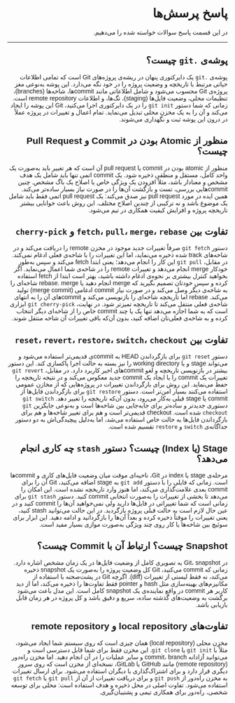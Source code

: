 <div dir="rtl" align="right" style="font-family: sans-serif;">

# پاسخ پرسش‌ها

در این قسمت پاسخ سوالات خواسته شده را می‌دهیم.

---

## پوشه‌ی `.git` چیست؟

پوشه‌ی `.git` یک دایرکتوری پنهان در ریشه‌ی پروژه‌های Git است که تمامی اطلاعات حیاتی مرتبط با تاریخچه و وضعیت پروژه را در خود نگه می‌دارد. این پوشه به‌نوعی مغز پروژه‌ی Git محسوب می‌شود و شامل اطلاعاتی مانند commitها، شاخه‌ها (branches)، تنظیمات محلی، وضعیت فایل‌ها (staging)، تگ‌ها، و اطلاعات remote repository است. زمانی که شما دستور `git init` را در یک دایرکتوری اجرا می‌کنید، Git این پوشه را ایجاد می‌کند و آن را به یک مخزن محلی تبدیل می‌نماید. تمام اعمال و تغییرات در پروژه عملاً در درون این پوشه ثبت و نگهداری می‌شوند.

## منظور از Atomic بودن در Commit و Pull Request چیست؟

منظور از atomic بودن در commit یا pull request آن است که هر تغییر باید به‌صورت یک واحد کامل، مستقل و منطقی ذخیره شود. یک commit اتمی تنها باید شامل یک هدف مشخص و معنادار باشد، مثلاً افزودن یک ویژگی خاص یا اصلاح یک باگ مشخص. چنین commitهایی بررسی، تست و بازگشت آن‌ها را در صورت نیاز بسیار ساده‌تر می‌کند. همین ایده در مورد pull request نیز صدق می‌کند: یک pull request اتمی فقط باید شامل یک موضوع باشد و نه ترکیبی از چندین اصلاح مختلف. این روش باعث خوانایی بیشتر تاریخچه پروژه و افزایش کیفیت همکاری در تیم می‌شود.

## تفاوت بین `fetch`، `pull`، `merge`، `rebase` و `cherry-pick`

دستور `git fetch` صرفاً تغییرات جدید موجود در مخزن remote را دریافت می‌کند و در شاخه‌های track شده ذخیره می‌نماید، اما این تغییرات را با شاخه‌ی فعلی ادغام نمی‌کند. در مقابل، `git pull` این کار را انجام می‌دهد؛ یعنی ابتدا fetch می‌کند و سپس به‌طور خودکار merge انجام می‌دهد و تغییرات remote را در شاخه‌ی شما اعمال می‌نماید. اگر بخواهید کنترل بیشتری بر نحوه‌ی ادغام داشته باشید، بهتر است ابتدا از fetch استفاده کرده و سپس خودتان تصمیم بگیرید که merge انجام دهید یا rebase. merge شاخه‌ای را به شاخه‌ی دیگر وصل می‌کند و در صورت نیاز commit ادغامی (merge commit) تولید می‌کند. rebase اما تاریخچه شاخه‌ای را بازنویسی می‌کند و commitهای آن را به انتهای شاخه‌ی فعلی منتقل می‌کند تا تاریخچه تمیزتر شود. در نهایت، `git cherry-pick` ابزاری است که به شما اجازه می‌دهد تنها یک یا چند commit خاص را از شاخه‌ای دیگر انتخاب کرده و به شاخه‌ی فعلی‌تان اضافه کنید، بدون آن‌که باقی تغییرات آن شاخه منتقل شوند.

## تفاوت بین `reset`، `revert`، `restore`، `switch`، `checkout`

دستور `git reset` برای بازگرداندن HEAD به commitی قدیمی‌تر استفاده می‌شود و می‌تواند stage و یا working directory را نیز بسته به حالت اجرا پاکسازی کند. این دستور بیشتر در بازنویسی تاریخچه و لغو commitهای اخیر کاربرد دارد. در مقابل، `git revert` تغییرات یک commit را با ایجاد یک commit جدید معکوس می‌کند و در نتیجه تاریخچه را حفظ می‌نماید. این روش برای بازگرداندن تغییرات در پروژه‌هایی که از مخازن عمومی استفاده می‌کنند بسیار امن‌تر است. دستور `git restore` برای بازگرداندن فایل‌ها از commit یا stage قبلی به‌کار می‌رود، بدون آن‌که تاریخچه را تغییر دهد. `git switch` دستوری جدیدتر و ساده‌تر برای جابه‌جایی بین شاخه‌ها است و به‌نوعی جایگزین `git checkout` شده است. checkout قدیمی‌تر است و هم برای تغییر شاخه‌ها و هم برای بازگرداندن فایل‌ها به حالت خاص استفاده می‌شد، اما به‌دلیل پیچیدگی‌اش به دو دستور جداگانه‌ی `switch` و `restore` تقسیم شده است.

## Stage (یا Index) چیست؟ دستور `stash` چه کاری انجام می‌دهد؟

مرحله‌ی stage یا index در Git، ناحیه‌ای موقت میان وضعیت فایل‌های کاری و commitها است. زمانی که فایلی را با دستور `git add` به stage اضافه می‌کنید، Git آن را برای commit بعدی علامت‌گذاری می‌کند، اما هنوز وارد تاریخچه نشده است. این امکان را می‌دهد تا بخشی از تغییرات را به‌صورت انتخابی commit کنید. دستور `git stash` برای زمانی است که شما تغییراتی در فایل‌ها دارید ولی نمی‌خواهید آن‌ها را commit کنید و در عین حال لازم است به حالت قبلی پروژه بازگردید. در این حالت می‌توانید stash کنید، یعنی تغییرات را موقتاً ذخیره کرده و بعداً آن‌ها را بازگردانید و ادامه دهید. این ابزار برای سوئیچ بین شاخه‌ها یا کار روی چند ویژگی به‌صورت موازی بسیار مفید است.

## Snapshot چیست؟ ارتباط آن با Commit چیست؟

در Git، snapshot به تصویری کامل از وضعیت فایل‌ها در یک زمان مشخص اشاره دارد. زمانی که commit می‌کنید، Git کل وضعیت پروژه را به‌صورت یک snapshot ذخیره می‌کند، نه فقط لیستی از تغییرات (diff). اگرچه Git در پشت‌صحنه با استفاده از مکانیزم‌های بهینه‌سازی مثل hash و pointer فقط تفاوت‌ها را ذخیره می‌کند، اما از دید کاربر هر commit در واقع نماینده‌ی یک snapshot کامل است. این مدل باعث می‌شود برگشت به وضعیت‌های گذشته ساده، سریع و دقیق باشد و کل پروژه در هر زمان قابل بازیابی باشد.

## تفاوت‌های local repository و remote repository

مخزن محلی (local repository) همان چیزی است که روی سیستم شما ایجاد می‌شود، مثلاً با `git init` یا `git clone`. این مخزن فقط برای شما قابل دسترسی است و می‌توانید آزادانه commit، branch و سایر عملیات را در آن انجام دهید. اما مخزن راه‌دور (remote repository) مانند GitHub یا GitLab، نسخه‌ای از مخزن است که روی سرور دیگری قرار دارد و برای اشتراک‌گذاری با دیگران استفاده می‌شود. برای ارسال تغییرات به مخزن راه‌دور از `git push` و برای دریافت تغییرات از آن از `git pull` یا `git fetch` استفاده می‌شود. تفاوت اصلی در محل ذخیره و هدف استفاده است: محلی برای توسعه شخصی، راه‌دور برای همکاری تیمی و پشتیبان‌گیری.



</div>